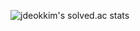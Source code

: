 ![jdeokkim's solved.ac stats](https://github-readme-solvedac.hyp3rflow.vercel.app/api/?handle=jdeokkim)
